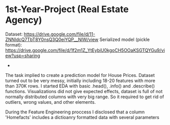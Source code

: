 # 1st-Year-Project (Real Estate Agency)
Dataset: https://drive.google.com/file/d/11-ZNNIdcQ7TbT8Y0nsQ3Q0eiYQP__NIW/view
Serialized model (pickle format): https://drive.google.com/file/d/1f2m1Z_YtEybiU0kgoCH5OOaKSGTQYGu9/view?usp=sharing

-
The task implied to create a prediction model for House Prices. Dataset turned out to be very messy, initially including 18-20 features with more than 370K rows.
I started EDA with basic .head(), .info() and .describe() functions. Visualizations did not give expected effects, dataset is full of not normally distributed columns with very big range. So it required to get rid of outliers, wrong values, and other elements.

During the Feature Engineering proccess I disclosed that a column 'Homefacts' includes a dictioanry formatted data with several parameters

